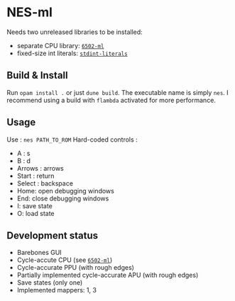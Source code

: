 # NES-ml

Needs two unreleased libraries to be installed:
- separate CPU library: [`6502-ml`](https://github.com/Firobe/6502-ml)
- fixed-size int literals: [`stdint-literals`](https://github.com/Firobe/ocaml-stdint-literals)

## Build & Install

Run `opam install .` or just `dune build`. The executable name is simply `nes`.
I recommend using a build with `flambda` activated for more performance.

## Usage

Use : `nes PATH_TO_ROM`
Hard-coded controls :
- A : s
- B : d
- Arrows : arrows
- Start : return
- Select : backspace
- Home: open debugging windows
- End: close debugging windows
- I: save state
- O: load state

## Development status

- Barebones GUI
- Cycle-accute CPU (see [`6502-ml`](https://github.com/Firobe/6502-ml))
- Cycle-accurate PPU (with rough edges)
- Partially implemented cycle-accurate APU (with rough edges)
- Save states (only one)
- Implemented mappers: 1, 3

